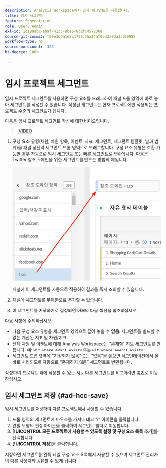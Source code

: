 ```yaml
---
description: Analysis Workspace에서 임시 세그먼트를 사용합니다.
title: 임시 세그먼트
feature: Segmentation
role: User, Admin
exl-id: 1c189abc-ab9f-413c-9be6-0d2fc457230e
source-git-commit: f50e3d9a1d3c1705c55a14af0e42a0da3ac00955
workflow-type: ht
source-wordcount: '323'
ht-degree: 100%

---
```


# 임시 프로젝트 세그먼트

임시 프로젝트 세그먼트를 사용하면 구성 요소를 드래그하여 패널 드롭 영역에 바로 놓아 세그먼트를 작성할 수 있습니다. 작성된 세그먼트는 현재 프로젝트에만 적용되는 [프로젝트 수준의 세그먼트](https://experienceleague.adobe.com/docs/analytics/analyze/analysis-workspace/components/segments/quick-segments.html?lang=ko-KR?#what-are-project-only-segments%3F)가 됩니다.

다음은 임시 프로젝트 세그먼트 작성에 대한 비디오입니다.

>[!VIDEO](https://video.tv.adobe.com/v/23978/?quality=12)

1. 구성 요소 유형(차원, 차원 항목, 이벤트, 지표, 세그먼트, 세그먼트 템플릿, 날짜 범위)을 패널 상단의 세그먼트 드롭 영역으로 드래그합니다. 구성 요소 유형은 호환 가능한 경우 자동으로 임시 세그먼트 또는 [빠른 세그먼트](https://experienceleague.adobe.com/docs/analytics/analyze/analysis-workspace/components/segments/quick-segments.html?lang=ko-KR)로 변환됩니다.
다음은 Twitter 참조 도메인을 위한 세그먼트를 만드는 방법의 예입니다.

   ![](assets/ad-hoc1.png)

   패널에 이 세그먼트를 자동으로 적용하여 결과를 즉시 조회할 수 있습니다.

1. 패널에 세그먼트를 무제한으로 추가할 수 있습니다.
1. 이 세그먼트를 저장하기로 결정되면 아래의 다음 섹션을 참조하십시오.

다음 사항에 주의하십시오.

* 다음 구성 요소 유형을 세그먼트 영역으로 끌어 놓을 수 **없음**: 세그먼트를 빌드할 수 없는 계산된 지표 및 차원/지표.
* 전체 차원 및 이벤트에 대해 Analysis Workspace는 &quot;존재함&quot; 히트 세그먼트를 만듭니다. 예: `Hit where eVar1 exists` 또는 `Hit where event1 exists`.
* 세그먼트 드롭 영역에 ”지정되지 않음” 또는 ”없음”을 놓으면 세그먼테이션에서 올바로 처리되도록 자동으로 “존재하지 않음” 세그먼트로 변환됩니다.

작성하여 프로젝트 내에 적용할 수 있는 서로 다른 세그먼트를 비교하려면 [여기](/help/analyze/analysis-workspace/components/segments/t-freeform-project-segment.md)로 이동하십시오.

## 임시 세그먼트 저장 {#ad-hoc-save}

임시 세그먼트를 저장하여 다른 프로젝트에서 사용할 수 있습니다.

1. 드롭 영역의 세그먼트에 마우스를 가져다 대고 “i” 아이콘을 클릭합니다.
1. 연필 모양의 편집 아이콘을 클릭하여 세그먼트 빌더로 이동합니다.
1. **[!UICONTROL 모든 프로젝트에 사용할 수 있도록 설정 및 구성 요소 목록 추가]**&#x200B;를 선택합니다.
1. **[!UICONTROL 저장]**&#x200B;을 클릭합니다.

저장하면 세그먼트를 왼쪽 레일 구성 요소 목록에서 사용할 수 있으며 세그먼트 관리자의 다른 사용자와 공유할 수 있게 됩니다.
